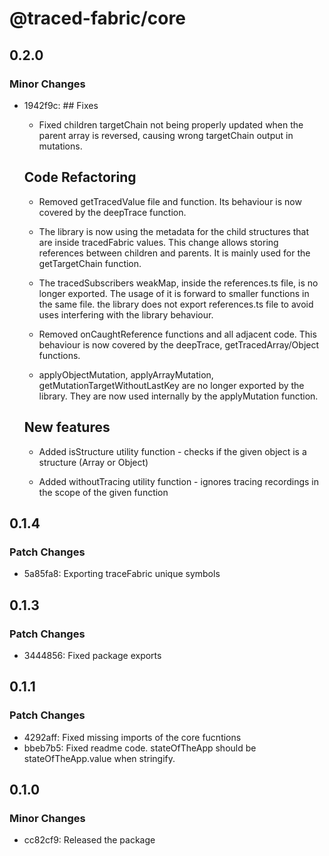 # @traced-fabric/core

## 0.2.0

### Minor Changes

- 1942f9c: ## Fixes

  - Fixed children targetChain not being properly updated when the parent array is reversed, causing wrong targetChain output in mutations.

  ## Code Refactoring

  - Removed getTracedValue file and function. Its behaviour is now covered by the deepTrace function.

  - The library is now using the metadata for the child structures that are inside tracedFabric values. This change allows storing references between children and parents. It is mainly used for the getTargetChain function.

  - The tracedSubscribers weakMap, inside the references.ts file, is no longer exported. The usage of it is forward to smaller functions in the same file. the library does not export references.ts file to avoid uses interfering with the library behaviour.

  - Removed onCaughtReference functions and all adjacent code. This behaviour is now covered by the deepTrace, getTracedArray/Object functions.

  - applyObjectMutation, applyArrayMutation, getMutationTargetWithoutLastKey are no longer exported by the library. They are now used internally by the applyMutation function.

  ## New features

  - Added isStructure utility function - checks if the given object is a structure (Array or Object)

  - Added withoutTracing utility function - ignores tracing recordings in the scope of the given function

## 0.1.4

### Patch Changes

- 5a85fa8: Exporting traceFabric unique symbols

## 0.1.3

### Patch Changes

- 3444856: Fixed package exports

## 0.1.1

### Patch Changes

- 4292aff: Fixed missing imports of the core fucntions
- bbeb7b5: Fixed readme code. stateOfTheApp should be stateOfTheApp.value when stringify.

## 0.1.0

### Minor Changes

- cc82cf9: Released the package
